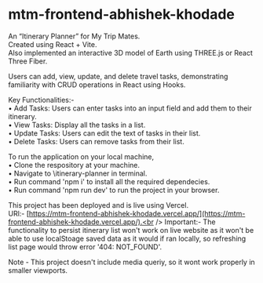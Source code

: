 # mtm-frontend-abhishek-khodade

An “Itinerary Planner” for My Trip Mates.<br />
Created using React + Vite.<br />
Also implemented an interactive 3D model of Earth using THREE.js or React Three Fiber.<br />

Users can add, view, update, and delete travel tasks, demonstrating familiarity with CRUD operations in React using
Hooks.<br />

Key Functionalities:-<br />
• Add Tasks: Users can enter tasks into an input field and add them to their itinerary.<br />
• View Tasks: Display all the tasks in a list.<br />
• Update Tasks: Users can edit the text of tasks in their list.<br />
• Delete Tasks: Users can remove tasks from their list.<br />

To run the application on your local machine, <br />
• Clone the respository at your machine.<br />
• Navigate to \itinerary-planner in terminal.<br />
• Run command 'npm i' to install all the required dependecies.<br />
• Run command 'npm run dev' to run the project in your browser.<br />

This project has been deployed and is live using Vercel.<br />
URl:- [https://mtm-frontend-abhishek-khodade.vercel.app/](https://mtm-frontend-abhishek-khodade.vercel.app/).<br />
Important:- The functionality to persist itinerary list won't work on live website as it won't be able to use localStoage saved data as it would if ran locally,
so refreshing list page would throw error '404: NOT_FOUND'.<br />

Note - This project doesn't include media queriy, so it wont work properly in smaller viewports.
